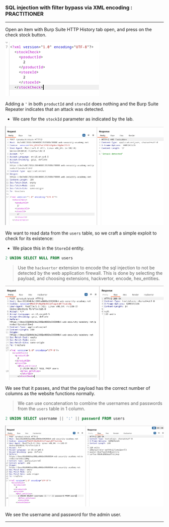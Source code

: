 
### SQL injection with filter bypass via XML encoding : PRACTITIONER

---

Open an item with Burp Suite HTTP History tab open, and press on the check stock button.

![config](./screenshots/req.png)


Adding a `'` in both `productId` and `storeId` does nothing and the Burp Suite Repeater indicates that an attack was detected. 
- We care for the `stockId` parameter as indicated by the lab.

![attackDetected](./screenshots/attackDetected.png)

We want to read data from the `users` table, so we craft a simple exploit to check for its existence:
- We place this in the `StoreId` entity.
```SQL
2 UNION SELECT NULL FROM users
```

> Use the `hackvertor` extension to encode the sql injection to not be detected by the web application firewall. This is done by selecting the payload, and choosing extensions, hackvertor, encode, hex_entities.

![](./screenshots/18-1.png)

We see that it passes, and that the payload has the correct number of columns as the website functions normally.

> We can use concatenation to combine the usernames and passwords from the `users` table in 1 column.

```SQL
2 UNION SELECT username || ':' || password FROM users
```

![](./screenshots/18-2.png)

We see the username and password for the admin user.

---
